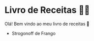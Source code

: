 # Livro de Receitas :man_cook:

Olá! Bem vindo ao meu livro de receitas :clap:



- Strogonoff de Frango
